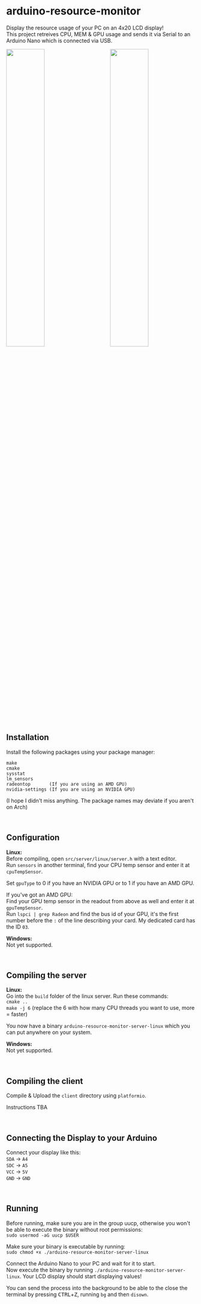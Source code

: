 # arduino-resource-monitor
 
Display the resource usage of your PC on an 4x20 LCD display!  
This project retreives CPU, MEM & GPU usage and sends it via Serial to an Arduino Nano which is connected via USB.  

<div>
  <img width=45% height:auto src="https://raw.githubusercontent.com/HerrEurobeat/arduino-resource-monitor/main/.github/img/display.JPG">  
  <img align="right" width=45% height:auto src="https://raw.githubusercontent.com/HerrEurobeat/arduino-resource-monitor/main/.github/img/server.JPG">  
</div>

&nbsp;

## Installation
Install the following packages using your package manager:  
```
make  
cmake  
sysstat  
lm_sensors  
radeontop       (If you are using an AMD GPU)  
nvidia-settings (If you are using an NVIDIA GPU)
```
(I hope I didn't miss anything. The package names may deviate if you aren't on Arch)  

&nbsp;

## Configuration
**Linux:**  
Before compiling, open `src/server/linux/server.h` with a text editor.  
Run `sensors` in another terminal, find your CPU temp sensor and enter it at `cpuTempSensor`.  
  
Set `gpuType` to 0 if you have an NVIDIA GPU or to 1 if you have an AMD GPU.  
  
If you've got an AMD GPU:  
Find your GPU temp sensor in the readout from above as well and enter it at `gpuTempSensor`.  
Run `lspci | grep Radeon` and find the bus id of your GPU, it's the first number before the `:` of the line describing your card. My dedicated card has the ID `03`.  

**Windows:**  
Not yet supported.  

&nbsp;

## Compiling the server
**Linux:**  
Go into the `build` folder of the linux server. Run these commands:  
`cmake ..`  
`make -j 6` (replace the 6 with how many CPU threads you want to use, more = faster)  

You now have a binary `arduino-resource-monitor-server-linux` which you can put anywhere on your system.  

**Windows:**  
Not yet supported.  

&nbsp;

## Compiling the client
Compile & Upload the `client` directory using `platformio`.  

Instructions TBA

&nbsp;

## Connecting the Display to your Arduino
Connect your display like this:  
`SDA` -> `A4`  
`SDC` -> `A5`  
`VCC` -> `5V`  
`GND` -> `GND`  


&nbsp;

## Running
Before running, make sure you are in the group uucp, otherwise you won't be able to execute the binary without root permissions:  
`sudo usermod -aG uucp $USER`  
  
Make sure your binary is executable by running:  
`sudo chmod +x ./arduino-resource-monitor-server-linux`  

Connect the Arduino Nano to your PC and wait for it to start.  
Now execute the binary by running `./arduino-resource-monitor-server-linux`. Your LCD display should start displaying values!  

You can send the process into the background to be able to the close the terminal by pressing <kbd>CTRL</kbd>+<kbd>Z</kbd>, running `bg` and then `disown`.